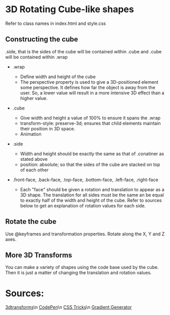 # 3D Rotating Cube-like shapes
Refer to class names in index.html and style.css

## Constructing the cube
.side, that is the sides of the cube will be contained within .cube and .cube will be contained within .wrap

* .wrap 
   * Define width and height of the cube
   * The perspective property is used to give a 3D-positioned element some perspective. It defines how far the object is away from the user. So, a lower value will result in a more intensive 3D effect than a higher value.
   
* .cube
   * Give width and height a value of 100% to ensure it spans the .wrap
   * transform-style: preserve-3d; ensures that child elements maintain their position in 3D space.
   * Animation
   
* .side
  * Width and height should be exactly the same as that of .conatiner as stated above
  * position: absolute; so that the sides of the cube are stacked on top of each other
  
* .front-face, .back-face, .top-face, .bottom-face, .left-face, .right-face
  * Each "face" should be given a rotation and translation to appear as a 3D shape. The translation for all sides must be the same an be equal to exactly half of the width and height of the cube. Refer to sources below to get an explanation of rotation values for each side.

## Rotate the cube 
Use @keyframes and transformation properties. Rotate along the X, Y and Z axes.

## More 3D Transforms
You can make a variety of shapes using the code base used by the cube. Then it is just a matter of changing the translation and rotation values.



# Sources:
[3dtransforms](https://3dtransforms.desandro.com/cube)\n
[CodePen](https://codepen.io/mrosati84/pen/AFcpl/?editors=0100)\n
[CSS Tricks](https://css-tricks.com/creating-a-3d-cube-image-gallery/)\n
[Gradient Generator](http://www.brandgradients.com/black-gradient/)

